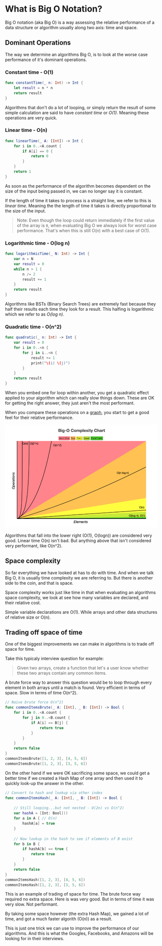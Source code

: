 # What is Big O Notation?

Big O notation (aka Big O) is a way assessing the relative performance of a data structure or algorithm usually along two axis: time and space.

## Dominant Operations

The way we determine an algorithms Big O, is to look at the worse case performance of it's dominant operations.

### Constant time - O(1)

```swift
func constantTime(_ n: Int) -> Int {
    let result = n * n
    return result
}
```

Algorithms that don't do a lot of looping, or simply return the result of some simple calculation are said to have *constant time* or *O(1)*. Meaning these operations are very quick. 

### Linear time - O(n)

```swift
func linearTime(_ A: [Int]) -> Int {
    for i in 0..<A.count {
        if A[i] == 0 {
            return 0
        }
    }
    return 1
}
```

As soon as the performance of the algorithm becomes dependent on the size of the input being passed in, we can no longer say it is constant.

If the length of time it takes to process is a straight line, we refer to this is *linear time*. Meaning the the length of time it takes is directly proportional to the size of the input.

> Note: Even though the loop could return immediately if the first value of the array is `0`, when evaluating Big O we always look for worst case performance. That's when this is still O(n) with a best case of O(1).

### Logarithmic time - O(log n)

```swift
func logarithmicTime(_ N: Int) -> Int {
    var n = N
    var result = 0
    while n > 1 {
        n /= 2
        result += 1
    }
    return result
}
```

Algorithms like BSTs (Binary Search Trees) are extremely fast because they half their results each time they look for a result. This halfing is logarithmic which we refer to as *O(log n)*.

### Quadratic time - O(n^2)

```swift
func quadratic(_ n: Int) -> Int {
    var result = 0
    for i in 0..<n {
        for j in i..<n {
            result += 1
            print("\(i) \(j)")
        }
    }
    return result
}
```

When you embed one for loop within another, you get a quadratic effect applied to your algorithm which can really slow things down. These are OK for getting the right answer, they just aren't the most performant.

When you compare these operations on a [graph](https://www.bigocheatsheet.com/), you start to get a good feel for their relative performance.

![](images/cheat.png)

Algorithms that fall into the lower right (O(1), O(logn)) are considered very good. Linear time O(n) isn't bad. But anything above that isn't considered very performant, like O(n^2).

## Space complexity

So far everything we have looked at has to do with time. And when we talk Big O, it is usually time complexity we are referring to. But there is another side to the coin, and that is space.

Space complexity works just like time in that when evaluating an algorithms space complexity, we look at see how many variables are declared, and their relative cost.

Simple variable declarations are O(1). While arrays and other data structures of relative size or O(n).

## Trading off space of time

One of the biggest improvements we can make in algorithms is to trade off space for time.

Take this typicaly interview question for example:

> Given two arrays, create a function that let's a user know whether these two arrays contain any common items.

A brute force way to answer this question would be to loop through every element in both arrays until a match is found. Very efficient in terms of space. Slow in terms of time O(n^2).

```swift
// Naive brute force O(n^2)
func commonItemsBrute(_ A: [Int], _ B: [Int]) -> Bool {
    for i in 0..<A.count {
        for j in 0..<B.count {
            if A[i] == B[j] {
                return true
            }
        }
    }
    return false
}
commonItemsBrute([1, 2, 3], [4, 5, 6])
commonItemsBrute([1, 2, 3], [3, 5, 6])
```

On the other hand if we were OK sacrificing some space, we could get a better time if we created a Hash Map of one array and then used it to quickly look-up the answer in the other.

```swift
// Convert to hash and lookup via other index
func commonItemsHash(_ A: [Int], _ B: [Int]) -> Bool {
    
    // Still looping...but not nested - O(2n) vs O(n^2)
    var hashA = [Int: Bool]()
    for a in A { // O(n)
        hashA[a] = true
    }
    
    // Now lookup in the hash to see if elements of B exist
    for b in B {
        if hashA[b] == true {
            return true
        }
    }
    return false
}
commonItemsHash([1, 2, 3], [4, 5, 6])
commonItemsHash([1, 2, 3], [3, 5, 6])
```

This is an example of trading of space for time. The brute force way required no extra space. Here is was very good. But in terms of time it was very slow. Not performant.

By taking some space however (the extra Hash Map), we gained a lot of time, and got a much faster algorith (O(n)) as a result.

This is just one trick we can use to improve the performance of our algorithms. And this is what the Googles, Facebooks, and Amazons will be looking for in their interviews.